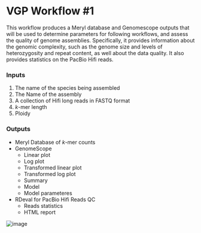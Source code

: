# VGP Workflow #1

This workflow produces a Meryl database and Genomescope outputs that will be used to determine parameters for following workflows, and assess the quality of genome assemblies. Specifically, it provides information about the genomic complexity, such as the genome size and levels of heterozygosity and repeat content, as well about the data quality. It also provides statistics on the PacBio Hifi reads. 

### Inputs

1. The name of the species being assembled
2. The Name of the assembly
3. A collection of Hifi long reads in FASTQ format
4. *k*-mer length
5. Ploidy

### Outputs

-   Meryl Database of *k*-mer counts
-   GenomeScope
    -   Linear plot
    -   Log plot
    -   Transformed linear plot
    -   Transformed log plot
    -   Summary
    -   Model
    -   Model parameteres
- RDeval for PacBio Hifi Reads QC
    -   Reads statistics
    -   HTML report
  

 ![image](https://github.com/galaxyproject/iwc/assets/4291636/565238fc-f8a9-46ac-8b31-6276410fa436)

